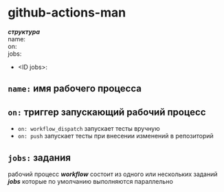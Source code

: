 # github-actions-man  
***структура*** \
name: \
on: \
jobs: <br>
- \<ID jobs\>:

## `name:` имя рабочего процесса ##
## `on:`  триггер запускающий рабочий процесс ##
* `on: workflow_dispatch` запускает тесты вручную
* `on: push` запускает тесты при внесении изменений в репозиторий 
## `jobs:` задания ##
рабочий процесс ***workflow*** состоит из одного или нескольких заданий ***jobs*** которые по умолчанию выполняются параллельно <br>

